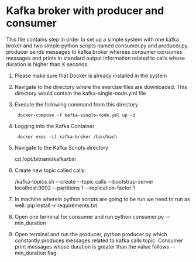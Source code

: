 #
# Kafka broker with producer and consumer


 This file contains step in order to set up a simple system with one kafka broker and two simple python scripts named consumer.py and producer.py.
 producer sends messages to kafka broker whereas consumer consumes messages and prints in standard output information related to calls whose
 duration is higher than X seconds.


1. Please make sure that Docker is already installed in the system

2. Navigate to the directory where the exercise files are downloaded.
   This directory would contain the kafka-single-node.yml file

3. Execute the following command from this directory

        docker-compose -f kafka-single-node.yml up -d

4. Logging into the Kafka Container

        docker exec -it kafka-broker /bin/bash

5. Navigate to the Kafka Scripts directory

    cd /opt/bitnami/kafka/bin

6. Create new topic called calls:

     /kafka-topics.sh --create --topic calls --bootstrap-server localhost:9092 --partitions 1 --replication-factor 1 

7. In machine wherein python scripts are going to be run we need to run as well:
	pip install -r requirements.txt

8. Open one terminal for consumer and run python consumer.py --min_duration  <your input for min call duration threshold>

9. Open terminal and run the producer, python producer.py which constantly produces messages related to kafka calls topic. Consumer print messages whose duration is greater than the value follows  --min_duration flag. 
		


